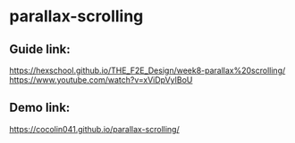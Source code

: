 # parallax-scrolling

## Guide link: 
https://hexschool.github.io/THE_F2E_Design/week8-parallax%20scrolling/<br>
https://www.youtube.com/watch?v=xViDpVyIBoU

## Demo link: 
https://cocolin041.github.io/parallax-scrolling/